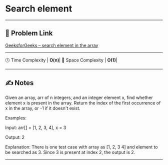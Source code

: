 # Search element



---

## 🔗 Problem Link

[GeeksforGeeks – search element in the array](https://www.geeksforgeeks.org/problems/search-an-element-in-an-array-1587115621/1)

---


🕒 Time Complexity  | **O(n)**|
🧠 Space Complexity | **O(1)**|

---

## ✍️ Notes

Given an array, arr of n integers, and an integer element x, find whether element x is present in the array. Return the index of the first occurrence of x in the array, or -1 if it doesn't exist.

Examples:

Input: arr[] = [1, 2, 3, 4], x = 3

Output: 2

Explanation: There is one test case with array as [1, 2, 3 4] and element to be searched as 3. Since 3 is present at index 2, the output is 2.


---
